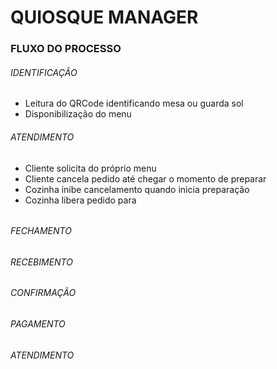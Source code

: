 # QUIOSQUE MANAGER



### FLUXO DO PROCESSO

 ###### IDENTIFICAÇÃO

 - Leitura do QRCode identificando mesa ou guarda sol
 - Disponibilização do menu

###### ATENDIMENTO

 - Cliente solicita do próprio menu
 - Cliente cancela pedido até chegar o momento de preparar
 - Cozinha inibe cancelamento quando inicia preparação
 - Cozinha libera pedido para 
######  

###### FECHAMENTO

###### RECEBIMENTO

###### CONFIRMAÇÃO

###### PAGAMENTO

###### ATENDIMENTO

